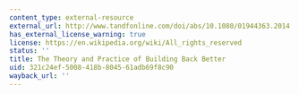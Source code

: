 ```yaml
---
content_type: external-resource
external_url: http://www.tandfonline.com/doi/abs/10.1080/01944363.2014.988597
has_external_license_warning: true
license: https://en.wikipedia.org/wiki/All_rights_reserved
status: ''
title: The Theory and Practice of Building Back Better
uid: 321c24ef-5008-418b-8045-61adb69f8c90
wayback_url: ''
---
```

